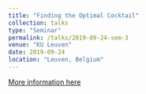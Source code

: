 ```yaml
---
title: "Finding the Optimal Cocktail"
collection: talks
type: "Seminar"
permalink: /talks/2019-09-24-sem-3
venue: "KU Leuven"
date: 2019-09-24
location: "Leuven, Belgium"
---
```


[More information here](http://www.experimental-design.eu/doe-it/)
